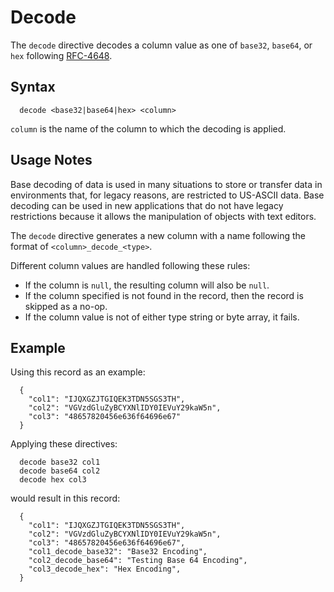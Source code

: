 # Decode

The `decode` directive decodes a column value as one of `base32`, `base64`, or `hex`
following [RFC-4648](https://tools.ietf.org/html/rfc4648).

## Syntax
```
  decode <base32|base64|hex> <column>
```

`column` is the name of the column to which the decoding is applied.


## Usage Notes

Base decoding of data is used in many situations to store or transfer data in environments
that, for legacy reasons, are restricted to US-ASCII data. Base decoding can be used in
new applications that do not have legacy restrictions because it allows the manipulation
of objects with text editors.

The `decode` directive generates a new column with a name following the format of
`<column>_decode_<type>`.

Different column values are handled following these rules:

* If the column is `null`, the resulting column will also be `null`.
* If the column specified is not found in the record, then the record is skipped as a no-op.
* If the column value is not of either type string or byte array, it fails.

## Example

Using this record as an example:

```
  {
    "col1": "IJQXGZJTGIQEK3TDN5SGS3TH",
    "col2": "VGVzdGluZyBCYXNlIDY0IEVuY29kaW5n",
    "col3": "48657820456e636f64696e67"
  }
```

Applying these directives:

```
  decode base32 col1
  decode base64 col2
  decode hex col3
```

would result in this record:

```
  {
    "col1": "IJQXGZJTGIQEK3TDN5SGS3TH",
    "col2": "VGVzdGluZyBCYXNlIDY0IEVuY29kaW5n",
    "col3": "48657820456e636f64696e67",
    "col1_decode_base32": "Base32 Encoding",
    "col2_decode_base64": "Testing Base 64 Encoding",
    "col3_decode_hex": "Hex Encoding",
  }
```
